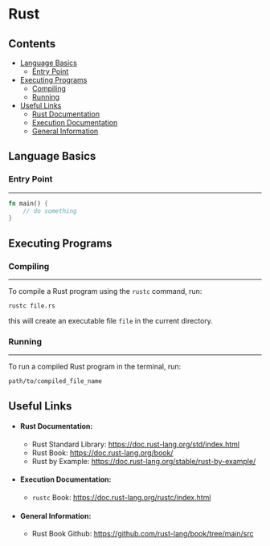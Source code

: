 # Rust

## Contents
- [Language Basics](#language-basics)
    - [Entry Point](#entry-point)
- [Executing Programs](#executing-programs)
    - [Compiling](#compiling)
    - [Running](#running)
- [Useful Links](#useful-links)
    - [Rust Documentation](#rust-documentation)
    - [Execution Documentation](#execution-documentation)
    - [General Information](#general-information)

## Language Basics
### Entry Point
---
```rust
fn main() {
    // do something
}
```

## Executing Programs
### Compiling
---
To compile a Rust program using the `rustc` command, run:
```
rustc file.rs
```
this will create an executable file `file` in the current directory.
### Running
---
To run a compiled Rust program in the terminal, run:
```
path/to/compiled_file_name
```

## Useful Links
- #### Rust Documentation:
    - Rust Standard Library: <https://doc.rust-lang.org/std/index.html>
    - Rust Book: <https://doc.rust-lang.org/book/>
    - Rust by Example: <https://doc.rust-lang.org/stable/rust-by-example/>
- #### Execution Documentation:
    - `rustc` Book: <https://doc.rust-lang.org/rustc/index.html>
- #### General Information:
    - Rust Book Github: <https://github.com/rust-lang/book/tree/main/src>